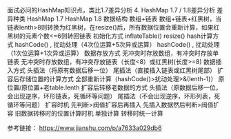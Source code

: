 面试必问的HashMap知识点，类比1.7差异分析
4. HashMap 1.7 / 1.8差异分析
差异种类	HashMap 1.7	HashMap 1.8
数据结构	数组+链表	数组+链表+红黑树，当链表lenth>8则转换为红黑树，在resize()后，所有数据位置会重新计算，如果红黑树的元素个数<=6则转回链表
初始化方式	inflateTable()	resize()
hash计算方式	hashCode() , 扰动处理（4次位运算+5次异或运算）	hashCode() , 扰动处理（1次位运算+1次异或运算）
数据存放方式	无冲突时存放数组，有冲突时存放单链表	无冲突时存放数组，有冲突存放链表（长度<8）或红黑树(长度>=8)
数据插入方式	头插法（将原有数据后移一位）	尾插法（直接插入链表或红黑树尾部）
扩容后存储位置的计算方式	全部重新计算（hashCode()>扰动处理>&(lenth-1)）	原位置/原位置+老table.lenth
扩容后转移老数据的方式	头插法（原数据后移一位，会出现逆序，环形链表，死循环等问题）	尾插法（不会出现逆序，环形列表，死循环等问题）
扩容时机	先判断>阀值扩容后再插入	先插入数据然后判断>阀值扩容
旧数据转移时的位置计算时机	单独计算	转移时统一计算




参考链接：
https://www.jianshu.com/p/a7633a029db6
